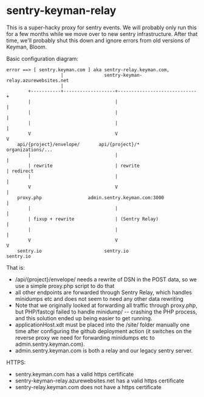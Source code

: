 # sentry-keyman-relay

This is a super-hacky proxy for sentry events. We will probably only run this
for a few months while we move over to new sentry infrastructure. After that
time, we'll probably shut this down and ignore errors from old versions of
Keyman, Bloom.

Basic configuration diagram:

```plain
error ==> [ sentry.keyman.com ] aka sentry-relay.keyman.com,
                    |               sentry-keyman-relay.azurewebsites.net
                    |
        +-----------+-------------------+-----------------------------+
        |                               |                             |
        |                               |                             |
        |                               |                             |
        V                               V                             V
    api/{project}/envelope/       api/{project}/*             organizations/...
        |                               |                             |
        | rewrite                       | rewrite                     | redirect
        |                               |                             |
        V                               V                             |
    proxy.php                 admin.sentry.keyman.com:3000            |
        |                               |                             |
        | fixup + rewrite               | (Sentry Relay)              |
        |                               |                             |
        V                               V                             V
    sentry.io                       sentry.io                     sentry.io
```

That is:

* /api/{project}/envelope/ needs a rewrite of DSN in the POST data, so we
  use a simple proxy.php script to do that
* all other endpoints are forwarded through Sentry Relay, which handles
  minidumps etc and does not seem to need any other data rewriting
* Note that we originally looked at forwarding all traffic through proxy.php,
  but PHP/fastcgi failed to handle minidump/ -- crashing the PHP process, and
  this solution ended up being easier to get running.
* applicationHost.xdt must be placed into the /site/ folder manually one time
  after configuring the github deployment action (it switches on the reverse
  proxy we need for forwarding minidumps etc to admin.sentry.keyman.com).
* admin.sentry.keyman.com is both a relay and our legacy sentry server.

HTTPS:

* sentry.keyman.com has a valid https certificate
* sentry-keyman-relay.azurewebsites.net has a valid https certificate
* sentry-relay.keyman.com does not have a https certificate
